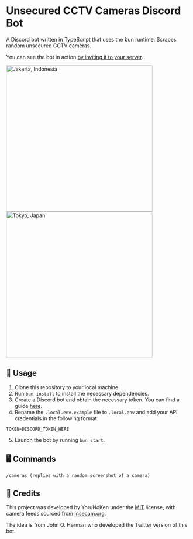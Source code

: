 # Unsecured CCTV Cameras Discord Bot

A Discord bot written in TypeScript that uses the bun runtime. Scrapes random unsecured CCTV cameras.

You can see the bot in action [by inviting it to your server](https://discord.com/api/oauth2/authorize?client_id=1158737858660675655&permissions=2048&scope=bot).

<img src="https://cdn.discordapp.com/attachments/1158385900972163174/1158412960184680478/986197.jpg?ex=651c27a3" alt="Jakarta, Indonesia" width="400"/> <img src="https://cdn.discordapp.com/attachments/1158385900972163174/1158416609157849238/876545.jpg" alt="Tokyo, Japan" width="400">
## 🚀 Usage

1. Clone this repository to your local machine.
2. Run `bun install` to install the necessary dependencies.
3. Create a Discord bot and obtain the necessary token. You can find a guide [here](https://discord.com/build/app-developers).
4. Rename the `.local.env.example` file to `.local.env` and add your API credentials in the following format:

```env
TOKEN=DISCORD_TOKEN_HERE
```

5. Launch the bot by running `bun start`.

## 🖥️ Commands 

```env
/cameras (replies with a random screenshot of a camera)
```

## 🙌 Credits

This project was developed by YoruNoKen under the [MIT](https://choosealicense.com/licenses/mit/) license, with camera feeds sourced from [Insecam.org](http://www.insecam.org/static/sitemap.xml).

The idea is from John Q. Herman who developed the Twitter version of this bot.